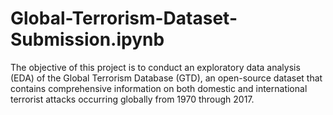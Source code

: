 # Global-Terrorism-Dataset-Submission.ipynb
The objective of this project is to conduct an exploratory data analysis (EDA) of the Global Terrorism Database (GTD), an open-source dataset that contains comprehensive information on both domestic and international terrorist attacks occurring globally from 1970 through 2017.
